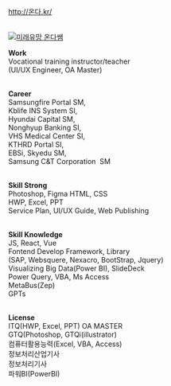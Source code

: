 
<http://온다.kr/><br><br>

[![미래유망 온다쌤](http://xn--2j1b987a.kr/uploads/onda_small.png)](http://온다.kr)

<strong>Work</strong><br>
Vocational training instructor/teacher<br>
(UI/UX Engineer, OA Master)<br><br>

<strong>Career</strong><br>
Samsungfire Portal SM, <br>
Kblife INS System SI, <br>
Hyundai Capital SM, <br>
Nonghyup Banking SI, <br>
VHS Medical Center SI,<br>
KTHRD Portal SI,<br>
EBSi, Skyedu SM,<br>
Samsung C&T Corporation  SM<br><br>

<strong>Skill Strong</strong><br>
Photoshop, Figma HTML, CSS<br>
HWP, Excel, PPT<br>
Service Plan,  UI/UX Guide, Web Publishing<br><br>

<strong>Skill Knowledge</strong><br>
JS, React, Vue<br>
Fontend Develop Framework, Library<br>
(SAP, Websquere, Nexacro, BootStrap, Jquery)<br>
Visualizing Big Data(Power BI), SlideDeck<br>
Power Query, VBA, Ms Access<br>
MetaBus(Zep)<br>
GPTs<br><br>

<strong>License</strong><br>
ITQ(HWP, Excel, PPT) OA MASTER<br>
GTQ(Photoshop, GTQi(illustrator)<br>
컴퓨터활용능력(Excel, VBA, Access)<br>
정보처리산업기사<br>
정보처리기사<br>
파워BI(PowerBI)<br><br>
